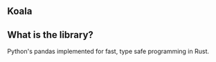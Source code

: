 ## Koala

## What is the library?
Python's pandas implemented for fast, type safe programming in Rust.